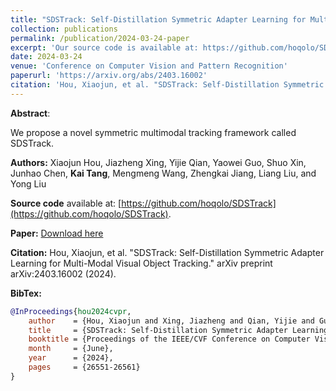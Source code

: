 ```yaml
---
title: "SDSTrack: Self-Distillation Symmetric Adapter Learning for Multi-Modal Visual Object Tracking"
collection: publications
permalink: /publication/2024-03-24-paper
excerpt: 'Our source code is available at: https://github.com/hoqolo/SDSTrack.'
date: 2024-03-24
venue: 'Conference on Computer Vision and Pattern Recognition'
paperurl: 'https://arxiv.org/abs/2403.16002'
citation: 'Hou, Xiaojun, et al. "SDSTrack: Self-Distillation Symmetric Adapter Learning for Multi-Modal Visual Object Tracking." arXiv preprint arXiv:2403.16002 (2024).'
---
```

**Abstract**: 

We propose a novel symmetric multimodal tracking framework called SDSTrack.

**Authors:** Xiaojun Hou, Jiazheng Xing, Yijie Qian, Yaowei Guo, Shuo Xin, Junhao Chen, **Kai Tang**, Mengmeng Wang, Zhengkai Jiang, Liang Liu, and Yong Liu

**Source code** available at: [https://github.com/hoqolo/SDSTrack](https://github.com/hoqolo/SDSTrack).

**Paper:** [Download here](https://arxiv.org/abs/2403.16002)

**Citation:** Hou, Xiaojun, et al. "SDSTrack: Self-Distillation Symmetric Adapter Learning for Multi-Modal Visual Object Tracking." arXiv preprint arXiv:2403.16002 (2024).

**BibTex:**
```BibTex
@InProceedings{hou2024cvpr,
    author    = {Hou, Xiaojun and Xing, Jiazheng and Qian, Yijie and Guo, Yaowei and Xin, Shuo and Chen, Junhao and Tang, Kai and Wang, Mengmeng and Jiang, Zhengkai and Liu, Liang and Liu, Yong},
    title     = {SDSTrack: Self-Distillation Symmetric Adapter Learning for Multi-Modal Visual Object Tracking},
    booktitle = {Proceedings of the IEEE/CVF Conference on Computer Vision and Pattern Recognition (CVPR)},
    month     = {June},
    year      = {2024},
    pages     = {26551-26561}
}
```